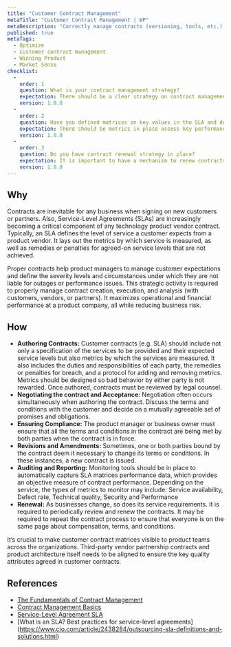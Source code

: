 ```yaml
---
title: "Customer Contract Management"
metaTitle: "Customer Contract Management | WP"
metaDescription: "Correctly manage contracts (versioning, tools, etc.), Service-Level Agreements for customers."
published: true
metaTags:
  - Optimize
  - Customer contract management
  - Winning Product
  - Market Sense
checklist: 
  -
    order: 1
    question: What is your contract management strategy?
    expectation: There should be a clear strategy on contract management and usage limits. All parties needs to be aware of any SLAs and limits which the product can support. 
    version: 1.0.0
  -
    order: 2
    question: Have you defined matrices on key values in the SLA and do you have a live monitoring mechanism?
    expectation: There should be metrics in place assess key performance indicators of the product. Having live dashboards such as application insights, newrelic, etc... with those parameters is very important here.
    version: 1.0.0
  -
    order: 3
    question: Do you have contract renewal strategy in place?
    expectation: It is important to have a mechanism to renew contracts especially in a long running service level agreements. Renewals should facilitate price and other parameter adjustments if needed.
    version: 1.0.0
---
```


## Why
Contracts are inevitable for any business when signing on new customers or partners. Also, Service-Level Agreements (SLAs) are increasingly becoming a critical component of any technology product vendor contract. Typically, an SLA defines the level of service a customer expects from a product vendor. It lays out the metrics by which service is measured, as well as remedies or penalties for agreed-on service levels that are not achieved.

Proper contracts help product managers to manage customer expectations and define the severity levels and circumstances under which they are not liable for outages or performance issues. This strategic activity is required to properly manage contract creation, execution, and analysis (with customers, vendors, or partners). It maximizes operational and financial performance at a product company, all while reducing business risk.


## How
- **Authoring Contracts:** Customer contracts (e.g. SLA) should include not only a specification of the services to be provided and their expected service levels but also metrics by which the services are measured. It also includes the duties and responsibilities of each party, the remedies or penalties for breach, and a protocol for adding and removing metrics. Metrics should be designed so bad behavior by either party is not rewarded. Once authored, contracts must be reviewed by legal counsel.
- **Negotiating the contract and Acceptance:** Negotiation often occurs simultaneously when authoring the contract. Discuss the terms and conditions with the customer and decide on a mutually agreeable set of promises and obligations.
- **Ensuring Compliance:** The product manager or business owner must ensure that all the terms and conditions in the contract are being met by both parties when the contract is in force.
- **Revisions and Amendments:** Sometimes, one or both parties bound by the contract deem it necessary to change its terms or conditions. In these instances, a new contract is issued.
- **Auditing and Reporting:** Monitoring tools should be in place to automatically capture SLA matrices performance data, which provides an objective measure of contract performance. Depending on the service, the types of metrics to monitor may include: Service availability, Defect rate, Technical quality, Security and Performance
- **Renewal:** As businesses change, so does its service requirements. It is required to periodically review and renew the contracts. It may be required to repeat the contract process to ensure that everyone is on the same page about compensation, terms, and conditions.

It’s crucial to make customer contract matrices visible to product teams across the organizations. Third-party vendor partnership contracts and product architecture itself needs to be aligned to ensure the key quality attributes agreed in customer contracts.

## References

- [The Fundamentals of Contract Management](https://www.businessnewsdaily.com/4813-contract-management.html)
- [Contract Management Basics](https://smallbusiness.chron.com/contract-management-basics-59993.html)
- [Service-Level Agreement SLA](https://searchitchannel.techtarget.com/definition/service-level-agreement)
- [What is an SLA? Best practices for service-level agreements] (https://www.cio.com/article/2438284/outsourcing-sla-definitions-and-solutions.html)

